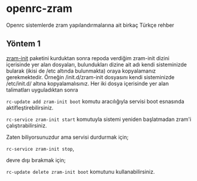 # openrc-zram
Openrc sistemlerde zram yapılandırmalarına ait birkaç Türkçe rehber

## Yöntem 1

[zram-init](https://github.com/vaeth/zram-init) paketini kurduktan sonra repoda verdiğim zram-init dizini içerisinde yer alan dosyaları, bulundukları dizine ait adı kendi sisteminizde bularak (ikisi de /etc altında bulunmakta) oraya kopyalamanız gerekmektedir. Örneğin /init.d/zram-init dosyasını kendi sisteminizde /etc/init.d/ altına kopyalamalısınız. Her iki dosya içerisinde yer alan talimatları uyguladıktan sonra 

`rc-update add zram-init boot` komutu aracılığıyla servisi boot esnasında aktifleştirebilirsiniz. 

`rc-service zram-init start` komutuyla sistemi yeniden başlatmadan zram'i çalıştırabilirsiniz.

Zaten biliyorsunuzdur ama servisi durdurmak için;

`rc-service zram-init stop`, 

devre dışı bırakmak için;

`rc-update delete zram-init boot` komutunu kullanabilirsiniz.
